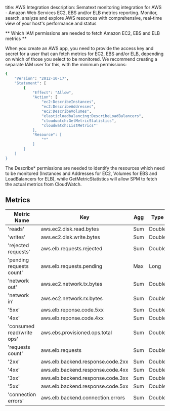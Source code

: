 title: AWS Integration 
description: Sematext monitoring integration for AWS - Amazon Web Services EC2, EBS and/or ELB metrics reporting. Monitor, search, analyze and explore AWS resources with comprehensive, real-time view of your host's performance and status

** Which IAM permissions are needed to fetch Amazon EC2, EBS and ELB metrics **

When you create an AWS app, you need to provide the access key and secret for a user that can fetch metrics for EC2, EBS and/or ELB, depending on which of those you select to be monitored. We recommend creating a separate IAM user for this, with the minimum permissions:
``` bash
{
    "Version": "2012-10-17",
    "Statement": [
        {
            "Effect": "Allow",
            "Action": [
                "ec2:DescribeInstances",
                "ec2:DescribeAddresses",
                "ec2:DescribeVolumes",
                "elasticloadbalancing:DescribeLoadBalancers",
                "cloudwatch:GetMetricStatistics",
                "cloudwatch:ListMetrics"'
            ],
            "Resource": [
                "*"
            ]
        }
    ]
}
```
The Describe* permissions are needed to identify the resources which need to be monitored (Instances and Addresses for EC2, Volumes for EBS and LoadBalancers for ELB), while GetMetricStatistics will allow SPM to fetch the actual metrics from CloudWatch.

## Metrics

Metric Name | Key | Agg | Type | Description
--- | --- | --- | --- | ---
'reads' | aws.ec2.disk.read.bytes | Sum | Double | 
'writes' | aws.ec2.disk.write.bytes | Sum | Double | 
'rejected requests' | aws.elb.requests.rejected | Sum | Double | 
'pending requests count' | aws.elb.requests.pending | Max | Long | 
'network out' | aws.ec2.network.tx.bytes | Sum | Double | 
'network in' | aws.ec2.network.rx.bytes | Sum | Double | 
'5xx' | aws.elb.reponse.code.5xx | Sum | Double | 
'4xx' | aws.elb.reponse.code.4xx | Sum | Double | 
'consumed read/write ops' | aws.ebs.provisioned.ops.total | Sum | Double | 
'requests count' | aws.elb.requests | Sum | Double | 
'2xx' | aws.elb.backend.response.code.2xx | Sum | Double | 
'4xx' | aws.elb.backend.response.code.4xx | Sum | Double | 
'3xx' | aws.elb.backend.response.code.3xx | Sum | Double | 
'5xx' | aws.elb.backend.response.code.5xx | Sum | Double | 
'connection errors' | aws.elb.backend.connection.errors | Sum | Double | 

